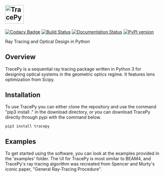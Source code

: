 ## <img alt="TracePy" src="https://user-images.githubusercontent.com/25272611/62305283-dc62a300-b43c-11e9-8436-d88c8555b110.png" height="60">

[![Codacy Badge](https://api.codacy.com/project/badge/Grade/454c6504e63f4accaa9353e7dcfda00e)](https://app.codacy.com/app/gavinniendorf/tracepy?utm_source=github.com&utm_medium=referral&utm_content=GNiendorf/tracepy&utm_campaign=Badge_Grade_Dashboard)
[![Build Status](https://travis-ci.org/GNiendorf/tracepy.svg?branch=master)](https://travis-ci.org/GNiendorf/tracepy)
[![Documentation Status](https://readthedocs.org/projects/tracepy/badge/?version=latest)](https://tracepy.readthedocs.io/en/latest/?badge=latest)
[![PyPI version](https://badge.fury.io/py/tracepy.svg)](https://badge.fury.io/py/tracepy)

Ray Tracing and Optical Design in Python

## Overview

TracePy is a sequential ray tracing package written in Python 3 for designing optical systems in the geometric optics regime. It features lens optimization from Scipy.

## Installation

To use TracePy you can either clone the repository and use the command "pip3 install ." in the download directory, or you can download TracePy directly through pypi with the command below.

```
pip3 install tracepy
```

## Examples

To get started using the software, you can look at the examples provided in the 'examples' folder. The UI for TracePy is most similar to BEAM4, and TracePy's ray tracing algorithm was recreated from Spencer and Murty's iconic paper, "General Ray-Tracing Procedure".
